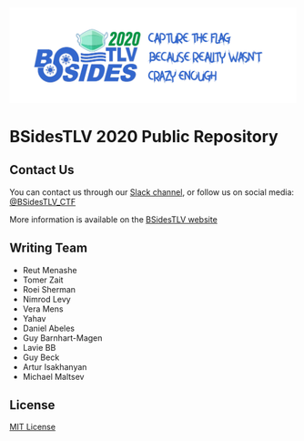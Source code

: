 ![](ctf-twitter.png)

# BSidesTLV 2020 Public Repository

## Contact Us

You can contact us through our [Slack channel](https://join.slack.com/t/bsidestlv/shared_invite/zt-ezz7de5w-zKO_PyubEBs2_UDIssDw8A), or follow us on social media: [@BSidesTLV_CTF](https://twitter.com/BSidesTLV_CTF)

More information is available on the [BSidesTLV website](https://bsidestlv.com)

## Writing Team

* Reut Menashe
* Tomer Zait
* Roei Sherman
* Nimrod Levy
* Vera Mens
* Yahav
* Daniel Abeles
* Guy Barnhart-Magen
* Lavie BB
* Guy Beck
* Artur Isakhanyan
* Michael Maltsev

## License

[MIT License](LICENSE)